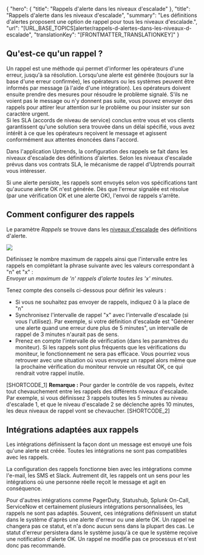 {
  "hero": {
    "title": "Rappels d'alerte dans les niveaux d'escalade"
  },
  "title": "Rappels d'alerte dans les niveaux d'escalade",
  "summary": "Les définitions d'alertes proposent une option de rappel pour tous les niveaux d'escalade.",
  "url": "[URL_BASE_TOPICS]alerter/rappels-d-alertes-dans-les-niveaux-d-escalade",
  "translationKey": "[FRONTMATTER_TRANSLATIONKEY]"
}

## Qu'est-ce qu'un rappel ?

Un rappel est une méthode qui permet d'informer les opérateurs d'une erreur, jusqu'à sa résolution. Lorsqu'une alerte est générée (toujours sur la base d'une erreur confirmée), les opérateurs ou les systèmes peuvent être informés par message (à l'aide d'une intégration). Les opérateurs doivent ensuite prendre des mesures pour résoudre le problème signalé. S'ils ne voient pas le message ou n'y donnent pas suite, vous pouvez envoyer des rappels pour attirer leur attention sur le problème ou pour insister sur son caractère urgent.  
Si les SLA (accords de niveau de service) conclus entre vous et vos clients garantissent qu'une solution sera trouvée dans un délai spécifié, vous avez intérêt à ce que les opérateurs reçoivent le message et agissent conformément aux attentes énoncées dans l'accord.

Dans l'application Uptrends, la configuration des rappels se fait dans les niveaux d'escalade des définitions d'alertes. Selon les niveaux d'escalade prévus dans vos contrats SLA, le mécanisme de rappel d'Uptrends pourrait vous intéresser.

Si une alerte persiste, les rappels sont envoyés selon vos spécifications tant qu'aucune alerte OK n'est générée. Dès que l'erreur signalée est résolue (par une vérification OK et une alerte OK), l'envoi de rappels s'arrête.

## Comment configurer des rappels

Le paramètre *Rappels* se trouve dans les [niveaux d'escalade]([LINK_URL_1]) des définitions d'alerte.

![]([LINK_URL_2])

Définissez le nombre maximum de rappels ainsi que l'intervalle entre les rappels en complétant la phrase suivante avec les valeurs correspondant à "n" et "x" :  
*Envoyer un maximum de 'n' rappels d'alerte toutes les 'x' minutes.*

Tenez compte des conseils ci-dessous pour définir les valeurs :

- Si vous ne souhaitez pas envoyer de rappels, indiquez 0 à la place de "n"
- Synchronisez l'intervalle de rappel "x" avec l'intervalle d'escalade (si vous l'utilisez). Par exemple, si votre définition d'escalade est "Générer une alerte quand une erreur dure plus de 5 minutes", un intervalle de rappel de 3 minutes n'aurait pas de sens.
- Prenez en compte l'intervalle de vérification (dans les paramètres du moniteur). Si les rappels sont plus fréquents que les vérifications du moniteur, le fonctionnement ne sera pas efficace. Vous pourriez vous retrouver avec une situation où vous envoyez un rappel alors même que la prochaine vérification du moniteur renvoie un résultat OK, ce qui rendrait votre rappel inutile.

[SHORTCODE_1]
**Remarque :** Pour garder le contrôle de vos rappels, évitez tout chevauchement entre les rappels des différents niveaux d'escalade. Par exemple, si vous définissez 3 rappels toutes les 5 minutes au niveau d'escalade 1, et que le niveau d'escalade 2 se déclenche après 10 minutes, les deux niveaux de rappel vont se chevaucher.
[SHORTCODE_2]

## Intégrations adaptées aux rappels

Les intégrations définissent la façon dont un message est envoyé une fois qu'une alerte est créée. Toutes les intégrations ne sont pas compatibles avec les rappels.

La configuration des rappels fonctionne bien avec les intégrations comme l'e-mail, les SMS et Slack. Autrement dit, les rappels ont un sens pour les intégrations où une personne réelle reçoit le message et agit en conséquence.

Pour d'autres intégrations comme PagerDuty, Statushub, Splunk On-Call, ServiceNow et certainement plusieurs intégrations personnalisées, les rappels ne sont pas adaptés. Souvent, ces intégrations définissent un statut dans le système d'après une alerte d'erreur ou une alerte OK. Un rappel ne changera pas ce statut, et n'a donc aucun sens dans la plupart des cas. Le statut d'erreur persistera dans le système jusqu'à ce que le système reçoive une notification d'alerte OK. Un rappel ne modifie pas ce processus et n'est donc pas recommandé.
